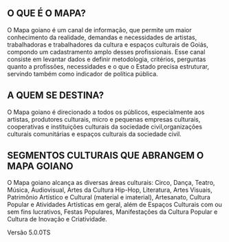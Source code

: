 ## O QUE É O MAPA?
O Mapa goiano é um canal de informação, que permite um maior conhecimento da realidade, demandas e necessidades de artistas, trabalhadoras e trabalhadores da cultura e espaços culturais de Goiás, compondo um cadastramento amplo desses profissionais.
Esse canal consiste em levantar dados e definir metodologia, critérios, perguntas quanto a profissões, necessidades e o que o Estado precisa estruturar, servindo também como indicador de política pública.

## A QUEM SE DESTINA?
O Mapa goiano é direcionado a todos os públicos, especialmente aos artistas, produtores culturais, micro e pequenas empresas culturais, cooperativas e instituições culturais da sociedade civil,organizações culturais comunitárias e espaços culturais da sociedade civil.


## SEGMENTOS CULTURAIS QUE ABRANGEM O MAPA GOIANO
O Mapa goiano alcança as diversas áreas culturais: Circo, Dança, Teatro, Música, Audiovisual, Artes da Cultura Hip-Hop, Literatura, Artes Visuais, Patrimônio Artístico e Cultural (material e imaterial), Artesanato, Cultura Popular e Atividades Artísticas em geral, além de Espaços Culturais com ou sem fins lucrativos, Festas Populares, Manifestações da Cultura Popular e Cultura de Inovação e Criatividade.

<!-- Alterar o número abaixo, e este comentário, para forçar nova build via pipeline -->
<!-- 5.0.0: Update 18/11 14:30 -->
Versão 5.0.0TS